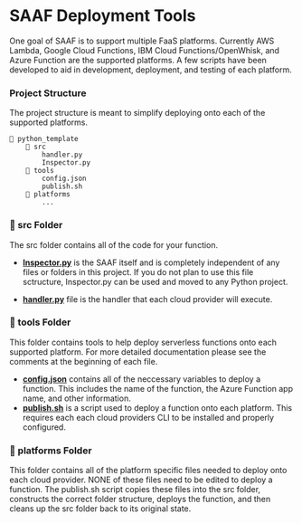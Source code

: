 # SAAF Deployment Tools

One goal of SAAF is to support multiple FaaS platforms. Currently AWS Lambda, Google Cloud Functions, IBM Cloud Functions/OpenWhisk, and Azure Function are the supported platforms. A few scripts have been developed to aid in development, deployment, and testing of each platform.

### Project Structure
The project structure is meant to simplify deploying onto each of the supported platforms.

    📁 python_template
        📁 src
            handler.py
            Inspector.py
        📁 tools
            config.json
            publish.sh
        📁 platforms  
            ...
  

### 📁 src Folder

The src folder contains all of the code for your function. 

  * [**Inspector.py**](../src/Inspector.py) is the SAAF itself and is completely independent of any files or folders in this project. If you do not plan to use this file sctructure, Inspector.py can be used and moved to any Python project.
  
  * [**handler.py**](../src/handler.py) file is the handler that each cloud provider will execute. 
    
### 📁 tools Folder

This folder contains tools to help deploy serverless functions onto each supported platform. For more detailed documentation please see the comments at the beginning of each file. 

  * [**config.json**](./config.json) contains all of the neccessary variables to deploy a function. This includes the name of the function, the Azure Function app name, and other information.
  * [**publish.sh**](./publish.sh) is a script used to deploy a function onto each platform. This requires each each cloud providers CLI to be installed and properly configured.
    
### 📁 platforms Folder

This folder contains all of the platform specific files needed to deploy onto each cloud provider. NONE of these files need to be edited to deploy a function. The publish.sh script copies these files into the src folder, constructs the correct folder structure, deploys the function, and then cleans up the src folder back to its original state.
